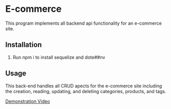 # E-commerce 
This program implements all backend api functionality for an e-commerce site. 

## Installation
1. Run npm i to install sequelize and dote##nv

## Usage
This back-end handles all CRUD apects for the e-commerce site including the creation, reading, updating, and deleting categories, products, and tags. 

[Demonstration Video](#https://app.screencastify.com/v3/watch/DzrcRWI6iBM8BFPvcVC0)



